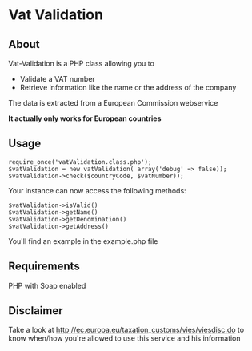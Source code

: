 # Vat Validation #

## About ##
Vat-Validation is a PHP class allowing you to
- Validate a VAT number
- Retrieve information like the name or the address of the company

The data is extracted from a European Commission webservice

__It actually only works for European countries__

## Usage ##

	require_once('vatValidation.class.php');
	$vatValidation = new vatValidation( array('debug' => false));
	$vatValidation->check($countryCode, $vatNumber));

Your instance can now access the following methods:

	$vatValidation->isValid()
	$vatValidation->getName()
	$vatValidation->getDenomination()
	$vatValidation->getAddress() 

You'll find an example in the example.php file

## Requirements ##

PHP with Soap enabled

## Disclaimer ##

Take a look at http://ec.europa.eu/taxation_customs/vies/viesdisc.do to know when/how you're allowed to use this service and his information